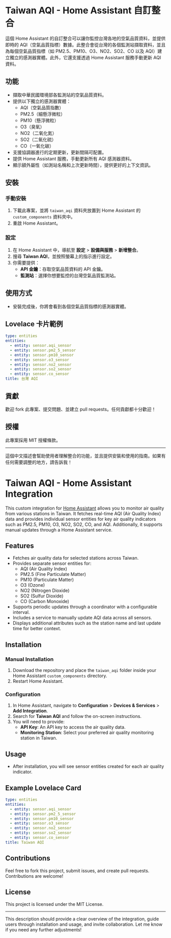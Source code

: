 # Taiwan AQI - Home Assistant 自訂整合

這個 Home Assistant 的自訂整合可以讓你監控台灣各地的空氣品質資料，並提供即時的 AQI（空氣品質指標）數據。此整合會從台灣的各個監測站擷取資料，並且為每個空氣品質指標（如 PM2.5、PM10、O3、NO2、SO2、CO 以及 AQI）建立獨立的感測器實體。此外，它還支援透過 Home Assistant 服務手動更新 AQI 資料。

## 功能
- 擷取中華民國環境部各監測站的空氣品質資料。
- 提供以下獨立的感測器實體：
  - AQI（空氣品質指數）
  - PM2.5（細懸浮微粒）
  - PM10（懸浮微粒）
  - O3（臭氧）
  - NO2（二氧化氮）
  - SO2（二氧化硫）
  - CO（一氧化碳）
- 支援協調器進行的定期更新，更新間隔可配置。
- 提供 Home Assistant 服務，手動更新所有 AQI 感測器資料。
- 顯示額外屬性（如測站名稱和上次更新時間），提供更好的上下文資訊。

## 安裝

### 手動安裝
1. 下載此專案，並將 `taiwan_aqi` 資料夾放置到 Home Assistant 的 `custom_components` 資料夾中。
2. 重啟 Home Assistant。

### 設定
1. 在 Home Assistant 中，導航至 **設定** > **設備與服務** > **新增整合**。
2. 搜尋 **Taiwan AQI**，並按照螢幕上的指示進行設定。
3. 你需要提供：
   - **API 金鑰**：存取空氣品質資料的 API 金鑰。
   - **監測站**：選擇你想要監控的台灣空氣品質監測站。

## 使用方式
- 安裝完成後，你將會看到各個空氣品質指標的感測器實體。

## Lovelace 卡片範例

```yaml
type: entities
entities:
  - entity: sensor.aqi_sensor
  - entity: sensor.pm2_5_sensor
  - entity: sensor.pm10_sensor
  - entity: sensor.o3_sensor
  - entity: sensor.no2_sensor
  - entity: sensor.so2_sensor
  - entity: sensor.co_sensor
title: 台灣 AQI
```

## 貢獻
歡迎 fork 此專案、提交問題、並建立 pull requests。任何貢獻都十分歡迎！

## 授權
此專案採用 MIT 授權條款。

---

這個中文描述會幫助使用者理解整合的功能，並且提供安裝和使用的指南。如果有任何需要調整的地方，請告訴我！

# Taiwan AQI - Home Assistant Integration

This custom integration for [Home Assistant](https://www.home-assistant.io/) allows you to monitor air quality from various stations in Taiwan. It fetches real-time AQI (Air Quality Index) data and provides individual sensor entities for key air quality indicators such as PM2.5, PM10, O3, NO2, SO2, CO, and AQI. Additionally, it supports manual updates through a Home Assistant service.

## Features
- Fetches air quality data for selected stations across Taiwan.
- Provides separate sensor entities for:
  - AQI (Air Quality Index)
  - PM2.5 (Fine Particulate Matter)
  - PM10 (Particulate Matter)
  - O3 (Ozone)
  - NO2 (Nitrogen Dioxide)
  - SO2 (Sulfur Dioxide)
  - CO (Carbon Monoxide)
- Supports periodic updates through a coordinator with a configurable interval.
- Includes a service to manually update AQI data across all sensors.
- Displays additional attributes such as the station name and last update time for better context.

## Installation

### Manual Installation
1. Download the repository and place the `taiwan_aqi` folder inside your Home Assistant `custom_components` directory.
2. Restart Home Assistant.

### Configuration
1. In Home Assistant, navigate to **Configuration** > **Devices & Services** > **Add Integration**.
2. Search for **Taiwan AQI** and follow the on-screen instructions.
3. You will need to provide:
   - **API Key**: An API key to access the air quality data.
   - **Monitoring Station**: Select your preferred air quality monitoring station in Taiwan.

## Usage
- After installation, you will see sensor entities created for each air quality indicator.

## Example Lovelace Card

```yaml
type: entities
entities:
  - entity: sensor.aqi_sensor
  - entity: sensor.pm2_5_sensor
  - entity: sensor.pm10_sensor
  - entity: sensor.o3_sensor
  - entity: sensor.no2_sensor
  - entity: sensor.so2_sensor
  - entity: sensor.co_sensor
title: Taiwan AQI
```

## Contributions
Feel free to fork this project, submit issues, and create pull requests. Contributions are welcome!

## License
This project is licensed under the MIT License.

---

This description should provide a clear overview of the integration, guide users through installation and usage, and invite collaboration. Let me know if you need any further adjustments!
